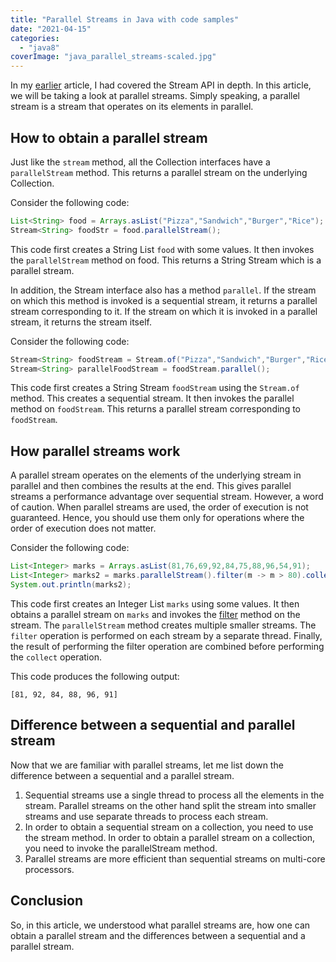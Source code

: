 ```yaml
---
title: "Parallel Streams in Java with code samples"
date: "2021-04-15"
categories: 
  - "java8"
coverImage: "java_parallel_streams-scaled.jpg"
---
```


In my [earlier](java-8-stream-api.md) article, I had covered the Stream API in depth. In this article, we will be taking a look at parallel streams. Simply speaking, a parallel stream is a stream that operates on its elements in parallel.

## How to obtain a parallel stream

Just like the `stream` method, all the Collection interfaces have a `parallelStream` method. This returns a parallel stream on the underlying Collection.

Consider the following code:

```java
List<String> food = Arrays.asList("Pizza","Sandwich","Burger","Rice");
Stream<String> foodStr = food.parallelStream();
```

This code first creates a String List `food` with some values. It then invokes the `parallelStream` method on food. This returns a String Stream which is a parallel stream.

In addition, the Stream interface also has a method `parallel`. If the stream on which this method is invoked is a sequential stream, it returns a parallel stream corresponding to it. If the stream on which it is invoked in a parallel stream, it returns the stream itself.

Consider the following code:

```java
Stream<String> foodStream = Stream.of("Pizza","Sandwich","Burger","Rice");
Stream<String> parallelFoodStream = foodStream.parallel();

```

This code first creates a String Stream `foodStream` using the `Stream.of` method. This creates a sequential stream. It then invokes the parallel method on `foodStream`. This returns a parallel stream corresponding to `foodStream`.

## How parallel streams work

A parallel stream operates on the elements of the underlying stream in parallel and then combines the results at the end. This gives parallel streams a performance advantage over sequential stream. However, a word of caution. When parallel streams are used, the order of execution is not guaranteed. Hence, you should use them only for operations where the order of execution does not matter.

Consider the following code:

```java
List<Integer> marks = Arrays.asList(81,76,69,92,84,75,88,96,54,91);
List<Integer> marks2 = marks.parallelStream().filter(m -> m > 80).collect(Collectors.toList());
System.out.println(marks2);
```

This code first creates an Integer List `marks` using some values. It then obtains a parallel stream on `marks` and invokes the [filter](stream-api-filter-example.md) method on the stream. The `parallelStream` method creates multiple smaller streams. The `filter` operation is performed on each stream by a separate thread. Finally, the result of performing the filter operation are combined before performing the `collect` operation.

This code produces the following output:

```
[81, 92, 84, 88, 96, 91]
```

## Difference between a sequential and parallel stream

Now that we are familiar with parallel streams, let me list down the difference between a sequential and a parallel stream.

1. Sequential streams use a single thread to process all the elements in the stream. Parallel streams on the other hand split the stream into smaller streams and use separate threads to process each stream.
2. In order to obtain a sequential stream on a collection, you need to use the stream method. In order to obtain a parallel stream on a collection, you need to invoke the parallelStream method.
3. Parallel streams are more efficient than sequential streams on multi-core processors.

## Conclusion

So, in this article, we understood what parallel streams are, how one can obtain a parallel stream and the differences between a sequential and a parallel stream.
